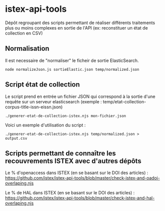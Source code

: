 # istex-api-tools

Dépôt regroupant des scripts permettant de réaliser différents traitements plus ou moins complexes en sortie de l'API (ex: reconstituer un état de collection en CSV)

## Normalisation

Il est necessaire de "normaliser" le ficheir de sortie ElasticSearch.
```
node normalizeJson.js sortieElastic.json temp/normalized.json 
```

## Script état de collection

Le script prend en entrée un fichier JSON qui correspond à la sortie d'une requête sur un serveur elasticsearch (exemple : temp/etat-collection-corpus-title-issn-eissn.json)

```
./generer-etat-de-collection-istex.njs mon-fichier.json

```

Voici un exemple d'utilisation du script :
```
./generer-etat-de-collection-istex.njs temp/normalized.json > output.csv
```

## Scripts permettant de connaître les recouvrements ISTEX avec d'autres dépôts

Le % d'openaccess dans ISTEX (en se basant sur le DOI des articles) :
https://github.com/istex/istex-api-tools/blob/master/check-istex-and-oadoi-overlaping.njs

Le % de HAL dans ISTEX (en se basant sur le DOI des articles) :
https://github.com/istex/istex-api-tools/blob/master/check-istex-and-hal-overlaping.njs
